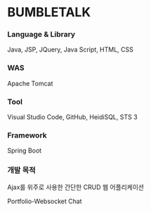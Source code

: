# BUMBLETALK

### Language & Library
Java, JSP, JQuery, Java Script, HTML, CSS

### WAS
Apache Tomcat

### Tool
Visual Studio Code, GitHub, HeidiSQL, STS 3

### Framework
Spring Boot

### 개발 목적
Ajax를 위주로 사용한 간단한 CRUD 웹 어플리케이션

Portfolio-Websocket Chat

